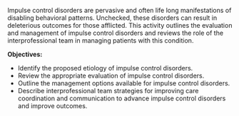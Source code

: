 Impulse control disorders are pervasive and often life long manifestations of disabling behavioral patterns. Unchecked, these disorders can result in deleterious outcomes for those afflicted. This activity outlines the evaluation and management of impulse control disorders and reviews the role of the interprofessional team in managing patients with this condition.

**Objectives:**
- Identify the proposed etiology of impulse control disorders.
- Review the appropriate evaluation of impulse control disorders.
- Outline the management options available for impulse control disorders.
- Describe interprofessional team strategies for improving care coordination and communication to advance impulse control disorders and improve outcomes.